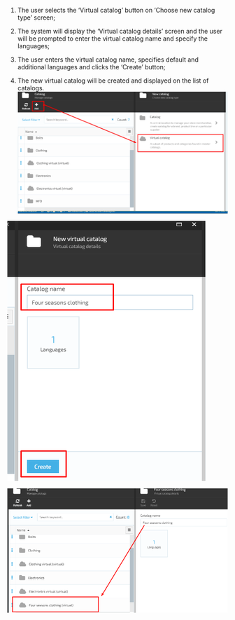 1. The user selects the ‘Virtual catalog’ button on ‘Choose new catalog type’ screen; 

1. The system will display the ‘Virtual catalog details’ screen and the user will be prompted to enter the virtual catalog name and specify the languages; 

1. The user enters the virtual catalog name, specifies default and additional languages and clicks the ‘Create’ button;
1. The new virtual catalog will be created and displayed on the list of catalogs.
![Fig. Add Virtual Catalog](media/screen-add-virtual-catalog.png)

![Fig. Virtual Catalog](media/screen-virtual-catalog-name.png)

![Fig. New Virtual Catalog added](media/screen-new-virtual-catalog-added.png) 